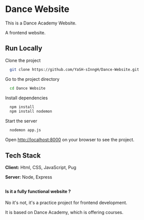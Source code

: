
# Dance Website

This is a Dance Academy Website. 

A frontend website.



## Run Locally

Clone the project

```bash
  git clone https://github.com/YaSH-sInngH/Dance-Website.git
```

Go to the project directory

```bash
  cd Dance Website
```

Install dependencies

```bash
  npm install 
  npm install nodemon
```

Start the server

```bash
  nodemon app.js
```

Open [http://localhost:8000](http://localhost:8000) on your browser to see the project.


## Tech Stack

**Client:** Html, CSS, JavaScript, Pug

**Server:** Node, Express


##

#### Is it a fully functional website ?

No it's not, it's a practice project for frontend development.

It is based on Dance Academy, which is offering courses. 



